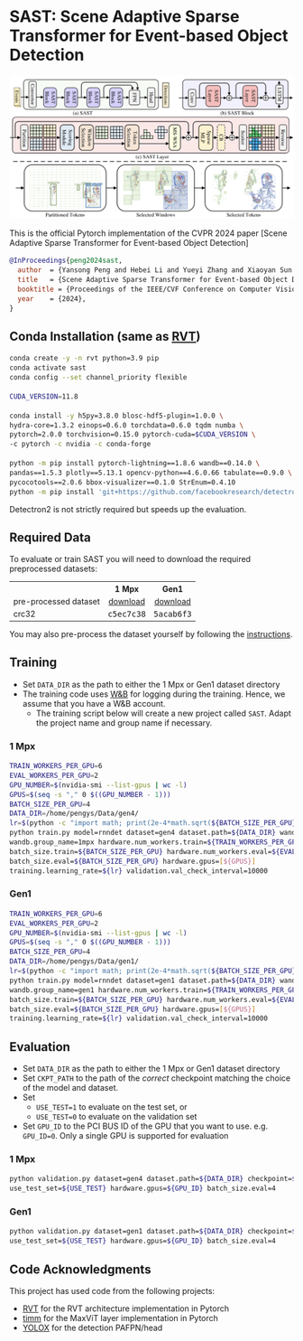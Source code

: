 # SAST: Scene Adaptive Sparse Transformer for Event-based Object Detection
<p align="center">
  <img src="figures/Fig1.png" width="750">
</p>
This is the official Pytorch implementation of the CVPR 2024 paper [Scene Adaptive Sparse Transformer for Event-based Object Detection]

```bibtex
@InProceedings{peng2024sast,
  author  = {Yansong Peng and Hebei Li and Yueyi Zhang and Xiaoyan Sun and Feng Wu},
  title   = {Scene Adaptive Sparse Transformer for Event-based Object Detection},
  booktitle = {Proceedings of the IEEE/CVF Conference on Computer Vision and Pattern Recognition (CVPR)},
  year    = {2024},
}
```

## Conda Installation (same as [RVT](https://github.com/uzh-rpg/RVT))
```Bash
conda create -y -n rvt python=3.9 pip
conda activate sast
conda config --set channel_priority flexible

CUDA_VERSION=11.8

conda install -y h5py=3.8.0 blosc-hdf5-plugin=1.0.0 \
hydra-core=1.3.2 einops=0.6.0 torchdata=0.6.0 tqdm numba \
pytorch=2.0.0 torchvision=0.15.0 pytorch-cuda=$CUDA_VERSION \
-c pytorch -c nvidia -c conda-forge

python -m pip install pytorch-lightning==1.8.6 wandb==0.14.0 \
pandas==1.5.3 plotly==5.13.1 opencv-python==4.6.0.66 tabulate==0.9.0 \
pycocotools==2.0.6 bbox-visualizer==0.1.0 StrEnum=0.4.10
python -m pip install 'git+https://github.com/facebookresearch/detectron2.git'
```
Detectron2 is not strictly required but speeds up the evaluation.

## Required Data
To evaluate or train SAST you will need to download the required preprocessed datasets:

<table><tbody>
<th valign="bottom"></th>
<th valign="bottom">1 Mpx</th>
<th valign="bottom">Gen1</th>
<tr><td align="left">pre-processed dataset</td>
<td align="center"><a href="https://download.ifi.uzh.ch/rpg/RVT/datasets/preprocessed/gen4.tar">download</a></td>
<td align="center"><a href="https://download.ifi.uzh.ch/rpg/RVT/datasets/preprocessed/gen1.tar">download</a></td>
</tr>
<tr><td align="left">crc32</td>
<td align="center"><tt>c5ec7c38</tt></td>
<td align="center"><tt>5acab6f3</tt></td>
</tr>
</tbody></table>

You may also pre-process the dataset yourself by following the [instructions](scripts/genx/README.md).

## Training
- Set `DATA_DIR` as the path to either the 1 Mpx or Gen1 dataset directory
- The training code uses [W&B](https://wandb.ai/) for logging during the training.
Hence, we assume that you have a W&B account. 
  - The training script below will create a new project called `SAST`. Adapt the project name and group name if necessary.
 
### 1 Mpx
```Bash
TRAIN_WORKERS_PER_GPU=6 
EVAL_WORKERS_PER_GPU=2 
GPU_NUMBER=$(nvidia-smi --list-gpus | wc -l) 
GPUS=$(seq -s "," 0 $((GPU_NUMBER - 1))) 
BATCH_SIZE_PER_GPU=4 
DATA_DIR=/home/pengys/Data/gen4/ 
lr=$(python -c "import math; print(2e-4*math.sqrt(${BATCH_SIZE_PER_GPU}*${GPU_NUMBER}/8))") 
python train.py model=rnndet dataset=gen4 dataset.path=${DATA_DIR} wandb.project_name=SAST 
wandb.group_name=1mpx hardware.num_workers.train=${TRAIN_WORKERS_PER_GPU} 
batch_size.train=${BATCH_SIZE_PER_GPU} hardware.num_workers.eval=${EVAL_WORKERS_PER_GPU} 
batch_size.eval=${BATCH_SIZE_PER_GPU} hardware.gpus=[${GPUS}] 
training.learning_rate=${lr} validation.val_check_interval=10000
```
### Gen1
```Bash
TRAIN_WORKERS_PER_GPU=6 
EVAL_WORKERS_PER_GPU=2 
GPU_NUMBER=$(nvidia-smi --list-gpus | wc -l) 
GPUS=$(seq -s "," 0 $((GPU_NUMBER - 1))) 
BATCH_SIZE_PER_GPU=4 
DATA_DIR=/home/pengys/Data/gen1/ 
lr=$(python -c "import math; print(2e-4*math.sqrt(${BATCH_SIZE_PER_GPU}*${GPU_NUMBER}/8))") 
python train.py model=rnndet dataset=gen1 dataset.path=${DATA_DIR} wandb.project_name=SAST 
wandb.group_name=gen1 hardware.num_workers.train=${TRAIN_WORKERS_PER_GPU} 
batch_size.train=${BATCH_SIZE_PER_GPU} hardware.num_workers.eval=${EVAL_WORKERS_PER_GPU} 
batch_size.eval=${BATCH_SIZE_PER_GPU} hardware.gpus=[${GPUS}] 
training.learning_rate=${lr} validation.val_check_interval=10000
```

## Evaluation
- Set `DATA_DIR` as the path to either the 1 Mpx or Gen1 dataset directory
- Set `CKPT_PATH` to the path of the *correct* checkpoint matching the choice of the model and dataset.
- Set
  - `USE_TEST=1` to evaluate on the test set, or
  - `USE_TEST=0` to evaluate on the validation set
- Set `GPU_ID` to the PCI BUS ID of the GPU that you want to use. e.g. `GPU_ID=0`.
  Only a single GPU is supported for evaluation
### 1 Mpx
```Bash
python validation.py dataset=gen4 dataset.path=${DATA_DIR} checkpoint=${CKPT_PATH} \
use_test_set=${USE_TEST} hardware.gpus=${GPU_ID} batch_size.eval=4
```
### Gen1
```Bash
python validation.py dataset=gen1 dataset.path=${DATA_DIR} checkpoint=${CKPT_PATH} \
use_test_set=${USE_TEST} hardware.gpus=${GPU_ID} batch_size.eval=4
```

## Code Acknowledgments
This project has used code from the following projects:
- [RVT](https://github.com/uzh-rpg/RVT) for the RVT architecture implementation in Pytorch
- [timm](https://github.com/huggingface/pytorch-image-models) for the MaxViT layer implementation in Pytorch
- [YOLOX](https://github.com/Megvii-BaseDetection/YOLOX) for the detection PAFPN/head